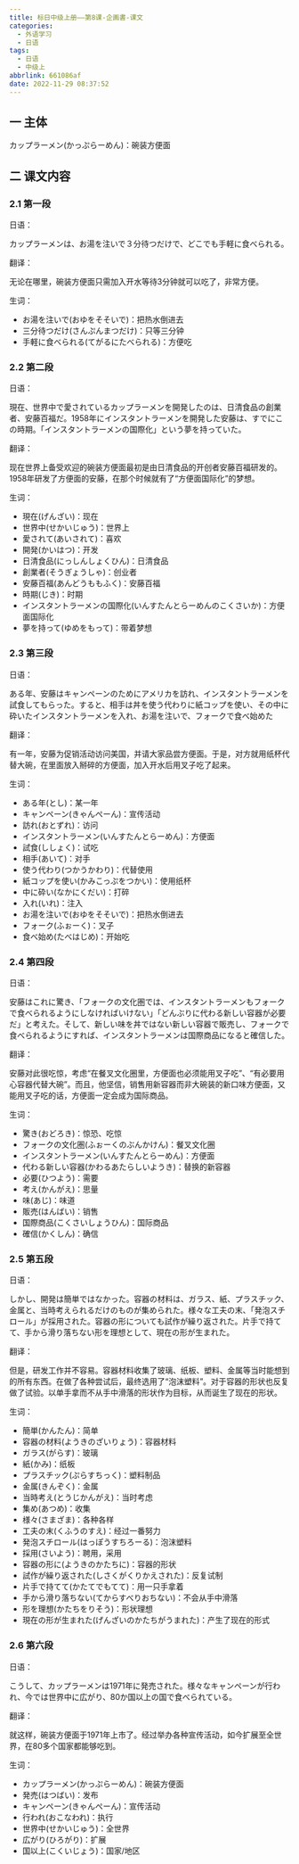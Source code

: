 ```yaml
---
title: 标日中级上册——第8课-企画書-课文
categories:
  - 外语学习
  - 日语
tags:
  - 日语
  - 中级上
abbrlink: 661086af
date: 2022-11-29 08:37:52
---
```

## 一 主体

カップラーメン(かっぷらーめん)：碗装方便面

<!--more-->

## 二 课文内容

### 2.1 第一段

日语：

カップラーメンは、お湯を注いで３分待つだけで、どこでも手軽に食べられる。

翻译：

无论在哪里，碗装方便面只需加入开水等待3分钟就可以吃了，非常方便。

生词：

* お湯を注いで(おゆをそそいで)：把热水倒进去
* 三分待つだけ(さんぷんまつだけ)：只等三分钟
* 手軽に食べられる(てがるにたべられる)：方便吃

### 2.2 第二段

日语：

現在、世界中で愛されているカップラーメンを開発したのは、日清食品の創業者、安藤百福だ。1958年にインスタントラーメンを開発した安藤は、すでにこの時期。「インスタントラーメンの国際化」という夢を持っていた。

翻译：

现在世界上备受欢迎的碗装方便面最初是由日清食品的开创者安藤百福研发的。1958年研发了方便面的安藤，在那个时候就有了“方便面国际化”的梦想。

生词：

* 現在(げんざい)：现在
* 世界中(せかいじゅう)：世界上
* 愛されて(あいされて)：喜欢
* 開発(かいはつ)：开发
* 日清食品(にっしんしょくひん)：日清食品
* 創業者(そうぎょうしゃ)：创业者
* 安藤百福(あんどうももふく)：安藤百福
* 時期(じき)：时期
* インスタントラーメンの国際化(いんすたんとらーめんのこくさいか)：方便面国际化
* 夢を持って(ゆめをもって)：带着梦想

### 2.3 第三段

日语：

ある年、安藤はキャンペーンのためにアメリカを訪れ、インスタントラーメンを試食してもらった。すると、相手は丼を使う代わりに紙コップを使い、その中に砕いたインスタントラーメンを入れ、お湯を注いで、フォークで食べ始めた

翻译：

有一年，安藤为促销活动访问美国，并请大家品尝方便面。于是，对方就用纸杯代替大碗，在里面放入掰碎的方便面，加入开水后用叉子吃了起来。

生词：

* ある年(とし)：某一年
* キャンペーン(きゃんぺーん)：宣传活动
* 訪れ(おとずれ)：访问
* インスタントラーメン(いんすたんとらーめん)：方便面
* 試食(ししょく)：试吃
* 相手(あいて)：对手
* 使う代わり(つかうかわり)：代替使用
* 紙コップを使い(かみこっぷをつかい)：使用纸杯
* 中に砕い(なかにくだい)：打碎
* 入れ(いれ)：注入
* お湯を注いで(おゆをそそいで)：把热水倒进去
* フォーク(ふぉーく)：叉子
* 食べ始め(たべはじめ)：开始吃

### 2.4 第四段

日语：

安藤はこれに驚き、「フォークの文化圏では、インスタントラーメンもフォークで食べられるようにしなければいけない」「どんぶりに代わる新しい容器が必要だ」と考えた。そして、新しい味を丼ではない新しい容器で販売し、フォークで食べられるようにすれば、インスタントラーメンは国際商品になると確信した。

翻译：

安藤对此很吃惊，考虑“在餐叉文化圈里，方便面也必须能用叉子吃”、“有必要用心容器代替大碗”。而且，他坚信，销售用新容器而非大碗装的新口味方便面，又能用叉子吃的话，方便面一定会成为国际商品。

生词：

* 驚き(おどろき)：惊恐、吃惊
* フォークの文化圏(ふぉーくのぶんかけん)：餐叉文化圈
* インスタントラーメン(いんすたんとらーめん)：方便面
* 代わる新しい容器(かわるあたらしいようき)：替换的新容器
* 必要(ひつよう)：需要
* 考え(かんがえ)：思量
* 味(あじ)：味道
* 販売(はんばい)：销售
* 国際商品(こくさいしょうひん)：国际商品
* 確信(かくしん)：确信

### 2.5 第五段

日语：

しかし、開発は簡単ではなかった。容器の材料は、ガラス、紙、プラスチック、金属と、当時考えられるだけのものが集められた。様々な工夫の末、「発泡スチロール」が採用された。容器の形についても試作が繰り返された。片手で持てて、手から滑り落ちない形を理想として、現在の形が生まれた。

翻译：

但是，研发工作并不容易。容器材料收集了玻璃、纸板、塑料、金属等当时能想到的所有东西。在做了各种尝试后，最终选用了“泡沫塑料”。对于容器的形状也反复做了试验。以单手拿而不从手中滑落的形状作为目标，从而诞生了现在的形状。

生词：

* 簡単(かんたん)：简单
* 容器の材料(ようきのざいりょう)：容器材料
* ガラス(がらす)：玻璃
* 紙(かみ)：纸板
* プラスチック(ぷらすちっく)：塑料制品
* 金属(きんぞく)：金属
* 当時考え(とうじかんがえ)：当时考虑
* 集め(あつめ)：收集
* 様々(さまざま)：各种各样
* 工夫の末(くふうのすえ)：经过一番努力
* 発泡スチロール(はっぽうすちろーる)：泡沫塑料
* 採用(さいよう)：聘用，采用
* 容器の形に(ようきのかたちに)：容器的形状
* 試作が繰り返された(しさくがくりかえされた)：反复试制
* 片手で持てて(かたてでもてて)：用一只手拿着
* 手から滑り落ちない(てからすべりおちない)：不会从手中滑落
* 形を理想(かたちをりそう)：形状理想
* 現在の形が生まれた(げんざいのかたちがうまれた)：产生了现在的形式

### 2.6 第六段

日语：

こうして、カップラーメンは1971年に発売された。様々なキャンペーンが行われ、今では世界中に広がり、80か国以上の国で食べられている。

翻译：

就这样，碗装方便面于1971年上市了。经过举办各种宣传活动，如今扩展至全世界，在80多个国家都能够吃到。

生词：

* カップラーメン(かっぷらーめん)：碗装方便面
* 発売(はつばい)：发布
* キャンペーン(きゃんぺーん)：宣传活动
* 行われ(おこなわれ)：执行
* 世界中(せかいじゅう)：全世界
* 広がり(ひろがり)：扩展
* 国以上(こくいじょう)：国家/地区